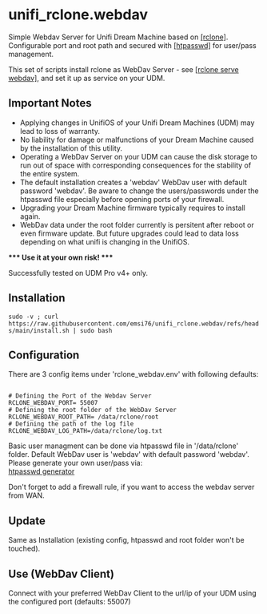 # unifi_rclone.webdav
<p>
Simple Webdav Server for Unifi Dream Machine based on <a href="https://github.com/rclone/rclone">[rclone]</a>.<br/>
Configurable port and root path and secured with <a href="https://httpd.apache.org/docs/2.4/programs/htpasswd.html">[htpasswd]</a> for user/pass management.
</p>
<p>
  This set of scripts install rclone as WebDav Server - see <a href="https://rclone.org/commands/rclone_serve_webdav/">[rclone serve webdav]</a>, and set it up as service on your UDM.
</p>
<h2>Important Notes</h2>
<p>
  <ul>
  <li>Applying changes in UnifiOS of your Unifi Dream Machines (UDM) may lead to loss of warranty.</li>
  <li>No liability for damage or malfunctions of your Dream Machine caused by the installation of this utility.</li>
  <li>Operating a WebDav Server on your UDM can cause the disk storage to run out of space with corresponding consequences for the stability of the entire system.</li>
  <li>The default installation creates a 'webdav' WebDav user with default password 'webdav'. Be aware to change the users/passwords under the htpasswd file especially before opening ports of your firewall.</li>
  <li>Upgrading your Dream Machine firmware typically requires to install again.</li>
  <li>WebDav data under the root folder currently is persitent after reboot or even firmware update. But future upgrades could lead to data loss depending on what unifi is changing in the UnifiOS.</li>
  </ul>
</p>
<p>
<b>*** Use it at your own risk! ***</b>
</p>
<p>
Successfully tested on UDM Pro v4+ only.
</p>
<h2>Installation</h2>
<code>sudo -v ; curl https://raw.githubusercontent.com/emsi76/unifi_rclone.webdav/refs/heads/main/install.sh | sudo bash</code>

<h2>Configuration</h2>

There are 3 config items under 'rclone_webdav.env' with following defaults:
<p>
<code>
# Defining the Port of the Webdav Server
RCLONE_WEBDAV_PORT= 55007
# Defining the root folder of the WebDav Server
RCLONE_WEBDAV_ROOT_PATH= /data/rclone/root
# Defining the path of the log file
RCLONE_WEBDAV_LOG_PATH=/data/rclone/log.txt
</code>
</p>
<p>
  Basic user managment can be done via htpasswd file in '/data/rclone' folder.
  Default  WebDav user is 'webdav' with default password 'webdav'.
  Please generate your own user/pass via:<br/>
  <a href="https://htpasswdgenerator.de">htpasswd generator</a>
</p>
Don't forget to add a firewall rule, if you want to access the webdav server from WAN.

<h2>Update</h2>
Same as Installation (existing config, htpasswd and root folder won't be touched).

<h2>Use (WebDav Client)</h2>
Connect with your preferred WebDav Client to the url/ip of your UDM using the configured port (defaults: 55007)

